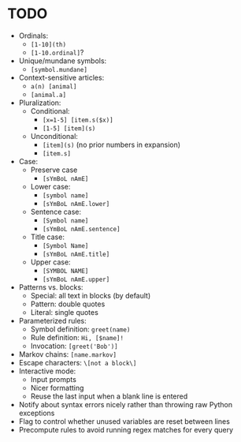 # TODO

- Ordinals:
	- `[1-10](th)`
	- `[1-10.ordinal]`?
- Unique/mundane symbols:
	- `[symbol.mundane]`
- Context-sensitive articles:
	- `a(n) [animal]`
	- `[animal.a]`
- Pluralization:
	- Conditional:
		- `[x=1-5] [item.s($x)]`
		- `[1-5] [item](s)`
	- Unconditional:
		- `[item](s)` (no prior numbers in expansion)
		- `[item.s]`
- Case:
	- Preserve case
		- `[sYmBoL nAmE]`
	- Lower case:
		- `[symbol name]`
		- `[sYmBoL nAmE.lower]`
	- Sentence case:
		- `[Symbol name]`
		- `[sYmBoL nAmE.sentence]`
	- Title case:
		- `[Symbol Name]`
		- `[sYmBoL nAmE.title]`
	- Upper case:
		- `[SYMBOL NAME]`
		- `[sYmBoL nAmE.upper]`
- Patterns vs. blocks:
	- Special: all text in blocks (by default)
	- Pattern: double quotes
	- Literal: single quotes
- Parameterized rules:
	- Symbol definition: `greet(name)`
	- Rule definition: `Hi, [$name]!`
	- Invocation: `[greet('Bob')]`
- Markov chains: `[name.markov]`
- Escape characters: `\[not a block\]`
- Interactive mode:
	- Input prompts
	- Nicer formatting
	- Reuse the last input when a blank line is entered
- Notify about syntax errors nicely rather than throwing raw Python exceptions
- Flag to control whether unused variables are reset between lines
- Precompute rules to avoid running regex matches for every query
